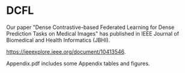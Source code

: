 # DCFL

Our paper "Dense Contrastive-based Federated Learning for Dense Prediction Tasks on Medical Images" has published in IEEE Journal of Biomedical and Health Informatics (JBHI). 

https://ieeexplore.ieee.org/document/10413546.

Appendix.pdf includes some Appendix tables and figures.
